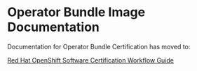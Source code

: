 # Operator Bundle Image Documentation

Documentation for Operator Bundle Certification has moved to:&#x20;

[Red Hat OpenShift Software Certification Workflow Guide](https://access.redhat.com/documentation/en-us/red\_hat\_openshift\_certification/4.9/html/red\_hat\_openshift\_software\_certification\_workflow\_guide/index)

